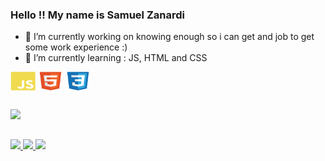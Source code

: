 ### Hello !! My name is Samuel Zanardi



- 🔭 I’m currently working on knowing enough so i can get and job to get some work experience :)
- 🌱 I’m currently learning : JS, HTML and CSS

 <div>
  <img align="center" height="30" width="40" src="https://raw.githubusercontent.com/devicons/devicon/master/icons/javascript/javascript-plain.svg">
  <img align="center" height="30" width="40" src="https://raw.githubusercontent.com/devicons/devicon/master/icons/html5/html5-original.svg">
  <img align="center" height="30" width="40" src="https://raw.githubusercontent.com/devicons/devicon/master/icons/css3/css3-original.svg">
</div>
  
  ##

<div>
  <a href="https://github.com/samuelzanardi">
 <img height="180em" src="https://github-readme-stats.vercel.app/api/top-langs/?username=samuelzanardi&layout=compact&langs_count=7&theme=dark"/>
</div>

##
  
 <div>
   <a href = "mailto:samuelmoreira.dev@gmail.com"><img src="https://img.shields.io/badge/-Gmail-%23333?style=for-the-badge&logo=gmail&logoColor=white" target="_blank">
   <a href = "https://twitter.com/samuelzanardi"><img src="https://img.shields.io/badge/Twitter-1DA1F2?style=for-the-badge&logo=twitter&logoColor=white" target"_blank">
    <a href = "https://www.instagram.com/samuelzanardi"><img src="https://img.shields.io/badge/Instagram-E4405F?style=for-the-badge&logo=instagram&logoColor=white" target"_blank">
 </div>
